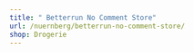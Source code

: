 ```yaml
---
title: " Betterrun No Comment Store"
url: /nuernberg/betterrun-no-comment-store/
shop: Drogerie
---
```

